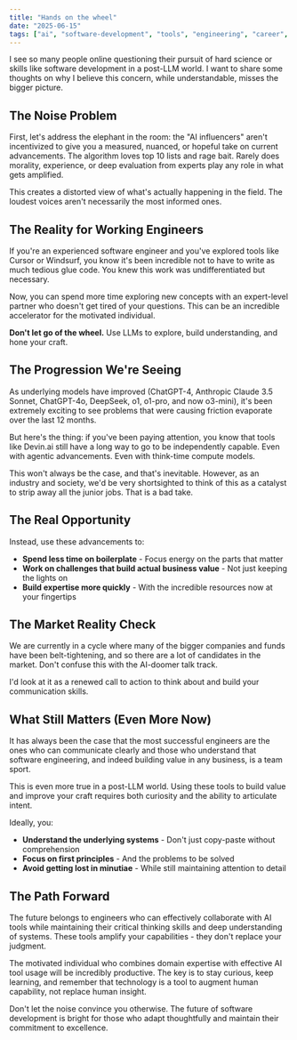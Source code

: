 ```yaml
---
title: "Hands on the wheel"
date: "2025-06-15"
tags: ["ai", "software-development", "tools", "engineering", "career", "llm"]
---
```


I see so many people online questioning their pursuit of hard science or skills
like software development in a post-LLM world. I want to share some thoughts on
why I believe this concern, while understandable, misses the bigger picture.

<!--more-->

## The Noise Problem

First, let's address the elephant in the room: the "AI influencers" aren't
incentivized to give you a measured, nuanced, or hopeful take on current
advancements. The algorithm loves top 10 lists and rage bait. Rarely does
morality, experience, or deep evaluation from experts play any role in what gets
amplified.

This creates a distorted view of what's actually happening in the field. The
loudest voices aren't necessarily the most informed ones.

## The Reality for Working Engineers

If you're an experienced software engineer and you've explored tools like Cursor
or Windsurf, you know it's been incredible not to have to write as much tedious
glue code. You knew this work was undifferentiated but necessary.

Now, you can spend more time exploring new concepts with an expert-level partner
who doesn't get tired of your questions. This can be an incredible accelerator
for the motivated individual.

**Don't let go of the wheel.** Use LLMs to explore, build understanding, and
hone your craft.

## The Progression We're Seeing

As underlying models have improved (ChatGPT-4, Anthropic Claude 3.5 Sonnet,
ChatGPT-4o, DeepSeek, o1, o1-pro, and now o3-mini), it's been extremely exciting
to see problems that were causing friction evaporate over the last 12 months.

But here's the thing: if you've been paying attention, you know that tools like
Devin.ai still have a long way to go to be independently capable. Even with
agentic advancements. Even with think-time compute models.

This won't always be the case, and that's inevitable. However, as an industry
and society, we'd be very shortsighted to think of this as a catalyst to strip
away all the junior jobs. That is a bad take.

## The Real Opportunity

Instead, use these advancements to:

- **Spend less time on boilerplate** - Focus energy on the parts that matter
- **Work on challenges that build actual business value** - Not just keeping the
  lights on
- **Build expertise more quickly** - With the incredible resources now at your
  fingertips

## The Market Reality Check

We are currently in a cycle where many of the bigger companies and funds have
been belt-tightening, and so there are a lot of candidates in the market. Don't
confuse this with the AI-doomer talk track.

I'd look at it as a renewed call to action to think about and build your
communication skills.

## What Still Matters (Even More Now)

It has always been the case that the most successful engineers are the ones who
can communicate clearly and those who understand that software engineering, and
indeed building value in any business, is a team sport.

This is even more true in a post-LLM world. Using these tools to build value and
improve your craft requires both curiosity and the ability to articulate intent.

Ideally, you:

- **Understand the underlying systems** - Don't just copy-paste without
  comprehension
- **Focus on first principles** - And the problems to be solved
- **Avoid getting lost in minutiae** - While still maintaining attention to
  detail

## The Path Forward

The future belongs to engineers who can effectively collaborate with AI tools
while maintaining their critical thinking skills and deep understanding of
systems. These tools amplify your capabilities - they don't replace your
judgment.

The motivated individual who combines domain expertise with effective AI tool
usage will be incredibly productive. The key is to stay curious, keep learning,
and remember that technology is a tool to augment human capability, not replace
human insight.

Don't let the noise convince you otherwise. The future of software development
is bright for those who adapt thoughtfully and maintain their commitment to
excellence.
